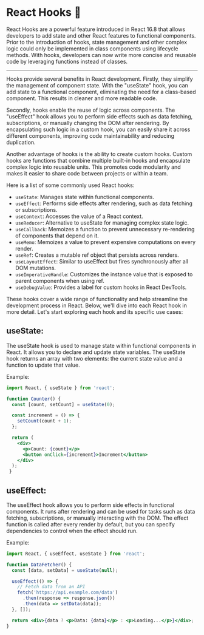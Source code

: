 # React Hooks 🎣

React Hooks are a powerful feature introduced in React 16.8 that allows developers to add state and other React features to functional components. Prior to the introduction of hooks, state management and other complex logic could only be implemented in class components using lifecycle methods. With hooks, developers can now write more concise and reusable code by leveraging functions instead of classes.

<hr>

Hooks provide several benefits in React development. Firstly, they simplify the management of component state. With the "useState" hook, you can add state to a functional component, eliminating the need for a class-based component. This results in cleaner and more readable code.

Secondly, hooks enable the reuse of logic across components. The "useEffect" hook allows you to perform side effects such as data fetching, subscriptions, or manually changing the DOM after rendering. By encapsulating such logic in a custom hook, you can easily share it across different components, improving code maintainability and reducing duplication.

Another advantage of hooks is the ability to create custom hooks. Custom hooks are functions that combine multiple built-in hooks and encapsulate complex logic into reusable units. This promotes code modularity and makes it easier to share code between projects or within a team.

Here is a list of some commonly used React hooks:

- ```useState```: Manages state within functional components.
- ```useEffect```: Performs side effects after rendering, such as data fetching or subscriptions.
- ```useContext```: Accesses the value of a React context.
- ```useReducer```: Alternative to useState for managing complex state logic.
- ```useCallback```: Memoizes a function to prevent unnecessary re-rendering of components that depend on it.
- ```useMemo```: Memoizes a value to prevent expensive computations on every render.
- ```useRef```: Creates a mutable ref object that persists across renders.
- ```useLayoutEffect```: Similar to useEffect but fires synchronously after all DOM mutations.
- ```useImperativeHandle```: Customizes the instance value that is exposed to parent components when using ref.
- ```useDebugValue```: Provides a label for custom hooks in React DevTools.

These hooks cover a wide range of functionality and help streamline the development process in React. 
Below, we'll dive into each React hook in more detail. Let's start exploring each hook and its specific use cases:

## useState:
The useState hook is used to manage state within functional components in React. It allows you to declare and update state variables. The useState hook returns an array with two elements: the current state value and a function to update that value.

Example:
```jsx
import React, { useState } from 'react';

function Counter() {
  const [count, setCount] = useState(0);

  const increment = () => {
    setCount(count + 1);
  };

  return (
    <div>
      <p>Count: {count}</p>
      <button onClick={increment}>Increment</button>
    </div>
  );
 }
```

## useEffect:
The useEffect hook allows you to perform side effects in functional components. It runs after rendering and can be used for tasks such as data fetching, subscriptions, or manually interacting with the DOM. The effect function is called after every render by default, but you can specify dependencies to control when the effect should run.

Example:
```jsx
import React, { useEffect, useState } from 'react';

function DataFetcher() {
  const [data, setData] = useState(null);

  useEffect(() => {
    // Fetch data from an API
    fetch('https://api.example.com/data')
      .then(response => response.json())
      .then(data => setData(data));
  }, []);

  return <div>{data ? <p>Data: {data}</p> : <p>Loading...</p>}</div>;
}
```
